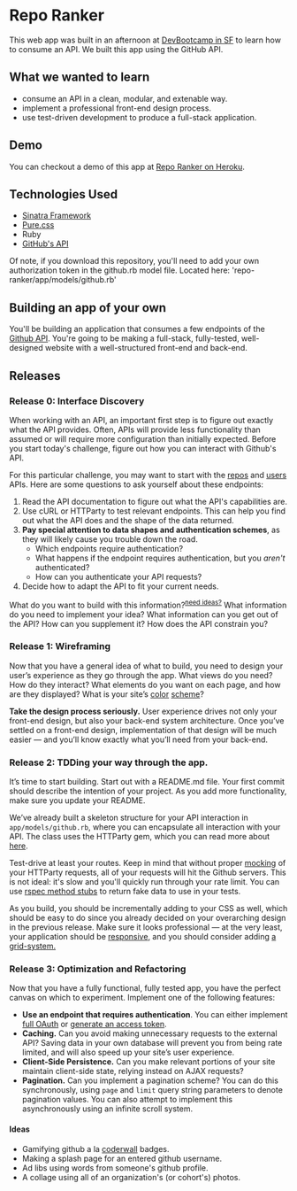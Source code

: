 # Repo Ranker

This web app was built in an afternoon at [DevBootcamp in SF](http://www.devbootcamp.com) to learn how to consume an API. We built this app using the GitHub API. 

## What we wanted to learn
- consume an API in a clean, modular, and extenable way.
- implement a professional front-end design process.
- use test-driven development to produce a full-stack application.

## Demo
You can checkout a demo of this app at [Repo Ranker on Heroku](http://repo-ranker.heroku.com). 

## Technologies Used
- [Sinatra Framework](http://www.sinatrarb.com/)
- [Pure.css](http://purecss.io/)
- Ruby
- [GitHub's API](https://developer.github.com/v3/)

Of note, if you download this repository, you'll need to add your own authorization token in the github.rb model file. Located here: 'repo-ranker/app/models/github.rb'

## Building an app of your own

You'll be building an application that consumes a few endpoints of the 
[Github API](https://developer.github.com/v3/). You're going to be making a 
full-stack, fully-tested, well-designed website with a well-structured 
front-end and back-end.

## Releases

### Release 0: Interface Discovery

When working with an API, an important first step is to figure out exactly what
the API provides. Often, APIs will provide less functionality than assumed or
will require more configuration than initially expected. Before you start 
today's challenge, figure out how you can interact with Github's API. 


For this particular challenge, you may want to start with the 
[repos](https://developer.github.com/v3/repos/) and 
[users](https://developer.github.com/v3/users/) APIs. Here are some questions to
ask yourself about these endpoints:

  1. Read the API documentation to figure out what the API's capabilities are.
  2. Use cURL or HTTParty to test relevant endpoints. This can help you find out 
     what the API does and the shape of the data returned.
  3. **Pay special attention to data shapes and authentication schemes**, as they 
     will likely cause you trouble down the road.
     - Which endpoints require authentication?
     - What happens if the endpoint requires authentication, 
       but you *aren't* authenticated?
     - How can you authenticate your API requests?
  4. Decide how to adapt the API to fit your current needs.

What do you want to build with this information?<sup>[need ideas?](#ideas)</sup> What information do you need 
to implement your idea? What information can you get out of the API? How can you 
supplement it? How does the API constrain you?



### Release 1: Wireframing

Now that you have a general idea of what to build, you need to design your 
user’s experience as they go through the app. What views do you need? How do 
they interact? What elements do you want on each page, and how are they 
displayed? What is your site’s [color](http://colorschemedesigner.com/)
[scheme](http://www.colourlovers.com/)?

**Take the design process seriously.** User experience drives not only your 
front-end design, but also your back-end system architecture. Once you’ve 
settled on a front-end design, implementation of that design will be much easier
— and you’ll know exactly what you’ll need from your back-end.

### Release 2: TDDing your way through the app.

It’s time to start building. Start out with a README.md file. Your first commit 
should describe the intention of your project. As you add more functionality, 
make sure you update your README.

We’ve already built a skeleton structure for your API interaction in
`app/models/github.rb`, where you can encapsulate all interaction with your API. 
The class uses the HTTParty gem, which you can read more about [here](http://blog.teamtreehouse.com/its-time-to-httparty). 

Test-drive at least your routes. Keep in mind that without proper 
[mocking](http://en.wikipedia.org/wiki/Mock_object) of your HTTParty requests,
all of your requests will hit the Github servers. This is not ideal: it's slow
and you'll quickly run through your rate limit. You can use 
[rspec method stubs](https://github.com/rspec/rspec-mocks) to return fake data to use
in your tests.

As you build, you should be incrementally adding to your CSS as well, which 
should be easy to do since you already decided on your overarching design in 
the previous release. Make sure it looks professional — at the very least, your 
application should be [responsive](http://learn.shayhowe.com/advanced-html-css/responsive-web-design/), 
and you should consider adding [a grid-system.](http://css-tricks.com/dont-overthink-it-grids/)

### Release 3: Optimization and Refactoring

Now that you have a fully functional, fully tested app, you have the perfect 
canvas on which to experiment. Implement one of the following features:

  - **Use an endpoint that requires authentication**. You can either implement
      [full OAuth](https://developer.github.com/v3/oauth/) or 
      [generate an access token](https://help.github.com/articles/creating-an-access-token-for-command-line-use/).
  - **Caching.** Can you avoid making unnecessary requests to the external API? 
      Saving data in your own database will prevent you from being rate limited, 
      and will also speed up your site’s user experience.
  - **Client-Side Persistence.** Can you make relevant portions of your site 
      maintain client-side state, relying instead on AJAX requests?
  - **Pagination.** Can you implement a pagination scheme? You can do this 
      synchronously, using `page` and `limit` query string parameters to denote 
      pagination values. You can also attempt to implement this asynchronously 
      using an infinite scroll system.

#### Ideas
* Gamifying github a la [coderwall](https://coderwall.com/welcome) badges.
* Making a splash page for an entered github username.
* Ad libs using words from someone's github profile.
* A collage using all of an organization's (or cohort's) photos.
